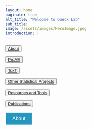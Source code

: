 ```yaml
---
layout: home
paginate: true
alt_title: "Welcome to Dueck Lab"
sub_title: 
image: /assets/images/HeroImage.jpeg
introduction: |
---
```


<button onlick="About"><a href="https://duecklab.github.io/about"> About</a></button>

<button onlick="ProAE"><a href="https://duecklab.github.io/proae"> ProAE</a></button>

<button onlick="ToxT"><a href="https://duecklab.github.io/toxt"> ToxT</a></button>

<button onlick="Other Statistical Projects"><a href="https://duecklab.github.io/other"> Other Statistical Projects</a></button>

<button onlick="Resources and Tools"><a href="https://duecklab.github.io/tools"> Resources and Tools</a></button>

<button onlick="Publications"><a href="https://duecklab.github.io/pubs"> Publications</a></button>

<button style="background-color: #2596be; color: white; border: none; padding: 10px 20px; text-align: center; text-decoration: none; display: inline-block; font-size: 16px; margin: 4px 2px; cursor: pointer;" onclick="window.location.href='https://duecklab.github.io/about'">About</button>

